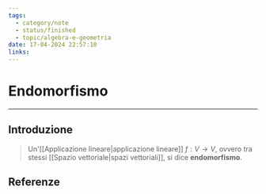 ```yaml
---
tags:
  - category/note
  - status/finished
  - topic/algebra-e-geometria
date: 17-04-2024 22:57:10
links:
---
```

# Endomorfismo
---
## Introduzione
> Un'[[Applicazione lineare|applicazione lineare]] $f: V \to V$, ovvero tra stessi [[Spazio vettoriale|spazi vettoriali]], si dice **endomorfismo**.

## Referenze